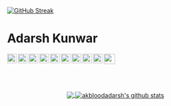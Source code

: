 [![GitHub Streak](http://github-readme-streak-stats.herokuapp.com?user=akbloodadarsh&theme=calm)](https://git.io/streak-stats)
# Adarsh Kunwar 
<a href="https://leetcode.com/AkBlood/">
  <img align="left" alt=" Leetcode" width="22px" src="https://leetcode.com/_next/static/images/logo-dark-c96c407d175e36c81e236fcfdd682a0b.png" />
</a>
<a href="https://www.hackerrank.com/ak_blood_adarsh">
  <img align="left" alt=" HackerRank" width="22px" src="https://cdn.jsdelivr.net/npm/simple-icons@v3/icons/hackerrank.svg" />
</a>
<a href="https://twitter.com/AdarshKunwar11">
  <img align="left" alt="Adarsh Kunwar | Twitter" width="22px" src="https://cdn.jsdelivr.net/npm/simple-icons@v3/icons/twitter.svg" />
</a>
<a href="https://www.youtube.com/channel/UChEQlSctXPx1_R24l-h-a_Q" target="_blank"><img src="https://bit.ly/3aLegGL" width="26" height="24"/></a>
<a href="https://www.linkedin.com/in/adarshkunwar/">
  <img align="left" alt=" Linkedin" width="22px" src="https://cdn.jsdelivr.net/npm/simple-icons@v3/icons/linkedin.svg" />
</a>
<a href="https://github.com/akbloodadarsh">
  <img align="left" alt=" GitHub" width="22px" src="https://cdn.jsdelivr.net/npm/simple-icons@v3/icons/github.svg" />
</a>
<a href="mailto:adarsh.infinite@gmail.com">
  <img align="left" alt=" Mail" width="22px" src="https://cdn.jsdelivr.net/npm/simple-icons@v3/icons/gmail.svg" />
</a>
<a href="https://www.facebook.com/akbloodadarsh/">
  <img align="left" alt=" Facebook" width="22px" src="https://cdn.jsdelivr.net/npm/simple-icons@v3/icons/facebook.svg" />
</a>
<a href="https://www.instagram.com/adarsh_whysoserious/">
  <img align="left" alt=" Instagram" width="22px" src="https://cdn.jsdelivr.net/npm/simple-icons@v3/icons/instagram.svg" />
</a>
<a href="https://www.reddit.com/user/adarshakblood">
  <img align="left" alt=" Reddit" width="22px" src="https://cdn.jsdelivr.net/npm/simple-icons@v3/icons/reddit.svg" />
</a>


<br></br>

<p align="center">
<a href="https://github.com/akbloodadarsh">
  <img align="center" src="https://github-readme-stats.vercel.app/api/top-langs/?username=akbloodadarsh&theme=dark&hide_langs_below=1&hide=c%2B%2B" />
  <img align="center" src="https://github-readme-stats.vercel.app/api?username=akbloodadarsh&show_icons=true&title_color=fff&icon_color=79ff97&text_color=9f9f9f&bg_color=151515" alt="akbloodadarsh's github stats"/>
</a></p>
